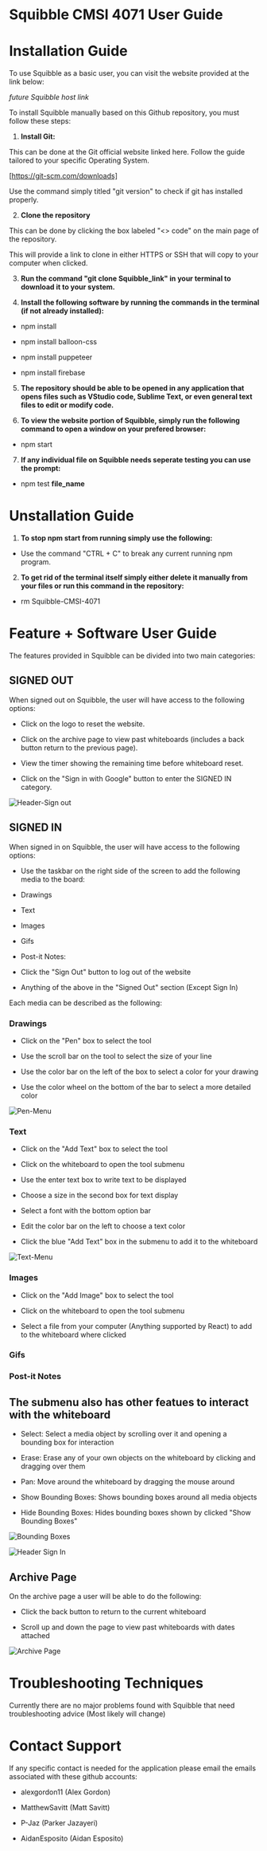# Squibble CMSI 4071 User Guide

# Installation Guide

To use Squibble as a basic user, you can visit the website provided at the link below:

  *future Squibble host link*

To install Squibble manually based on this Github repository, you must follow these steps:

1. __Install Git:__

This can be done at the Git official website linked here. Follow the guide tailored to your specific Operating System.

[https://git-scm.com/downloads]

Use the command simply titled "git version" to check if git has installed properly.

2. __Clone the repository__

This can be done by clicking the box labeled "<> code" on the main page of the repository.

This will provide a link to clone in either HTTPS or SSH that will copy to your computer when clicked.

3. __Run the command "git clone __Squibble_link__" in your terminal to download it to your system.__

4. __Install the following software by running the commands in the terminal (if not already installed):__

* npm install

* npm install balloon-css

* npm install puppeteer

* npm install firebase

5. __The repository should be able to be opened in any application that opens files such as VStudio code, Sublime Text, or even general text files to edit or modify code.__

6. __To view the website portion of Squibble, simply run the following command to open a window on your prefered browser:__

* npm start

7. __If any individual file on Squibble needs seperate testing you can use the prompt:__

* npm test __file_name__


# Unstallation Guide

1. __To stop npm start from running simply use the following:__

* Use the command "CTRL + C" to break any current running npm program.

2. __To get rid of the terminal itself simply either delete it manually from your files or run this command in the repository:__

* rm Squibble-CMSI-4071

# Feature + Software User Guide

The features provided in Squibble can be divided into two main categories:

## __SIGNED OUT__

When signed out on Squibble, the user will have access to the following options:

* Click on the logo to reset the website.

* Click on the archive page to view past whiteboards (includes a back button return to the previous page).

* View the timer showing the remaining time before whiteboard reset.

* Click on the "Sign in with Google" button to enter the SIGNED IN category.

![Header-Sign out](https://github.com/AidanEsposito/Squibble-CMSI-4071/blob/main/Images/signed_out.png)

## __SIGNED IN__

When signed in on Squibble, the user will have access to the following options:

* Use the taskbar on the right side of the screen to add the following media to the board:

- Drawings
  
- Text
  
- Images
  
- Gifs
  
- Post-it Notes:

* Click the "Sign Out" button to log out of the website

* Anything of the above in the "Signed Out" section (Except Sign In)

Each media can be described as the following:

### Drawings ###

* Click on the "Pen" box to select the tool

* Use the scroll bar on the tool to select the size of your line

* Use the color bar on the left of the box to select a color for your drawing

* Use the color wheel on the bottom of the bar to select a more detailed color

![Pen-Menu](https://github.com/AidanEsposito/Squibble-CMSI-4071/blob/main/Images/pen_menu.png)

### Text ###

* Click on the "Add Text" box to select the tool

* Click on the whiteboard to open the tool submenu

* Use the enter text box to write text to be displayed

* Choose a size in the second box for text display

* Select a font with the bottom option bar

* Edit the color bar on the left to choose a text color

* Click the blue "Add Text" box in the submenu to add it to the whiteboard

![Text-Menu](https://github.com/AidanEsposito/Squibble-CMSI-4071/blob/main/Images/Text_menu.png)

### Images ###

* Click on the "Add Image" box to select the tool

* Click on the whiteboard to open the tool submenu

* Select a file from your computer (Anything supported by React) to add to the whiteboard where clicked

### Gifs ### 

### Post-it Notes ###

## The submenu also has other featues to interact with the whiteboard ##

- Select: Select a media object by scrolling over it and opening a bounding box for interaction

- Erase: Erase any of your own objects on the whiteboard by clicking and dragging over them

- Pan: Move around the whiteboard by dragging the mouse around

- Show Bounding Boxes: Shows bounding boxes around all media objects

- Hide Bounding Boxes: Hides bounding boxes shown by clicked "Show Bounding Boxes"

![Bounding Boxes](https://github.com/AidanEsposito/Squibble-CMSI-4071/blob/main/Images/Show_bounding_box.png)

![Header Sign In](https://github.com/AidanEsposito/Squibble-CMSI-4071/blob/main/Images/signed_in.png)

## __Archive Page__ ##

On the archive page a user will be able to do the following:

- Click the back button to return to the current whiteboard

- Scroll up and down the page to view past whiteboards with dates attached

![Archive Page](https://github.com/AidanEsposito/Squibble-CMSI-4071/blob/main/Images/archive.png)

# Troubleshooting Techniques #

Currently there are no major problems found with Squibble that need troubleshooting advice (Most likely will change)

# Contact Support #

If any specific contact is needed for the application please email the emails associated with these github accounts:

* alexgordon11 (Alex Gordon)

* MatthewSavitt (Matt Savitt)

* P-Jaz (Parker Jazayeri)

* AidanEsposito (Aidan Esposito)



  



  


